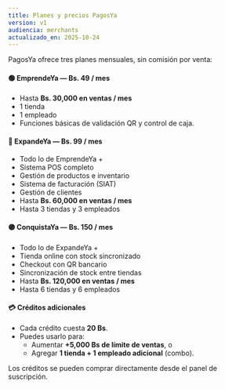 ```yaml
---
title: Planes y precios PagosYa
version: v1
audiencia: merchants
actualizado_en: 2025-10-24
---
```


PagosYa ofrece tres planes mensuales, sin comisión por venta:

#### 🟢 EmprendeYa — Bs. 49 / mes
- Hasta **Bs. 30,000 en ventas / mes**
- 1 tienda
- 1 empleado
- Funciones básicas de validación QR y control de caja.

#### 🔵 ExpandeYa — Bs. 99 / mes
- Todo lo de EmprendeYa +
- Sistema POS completo
- Gestión de productos e inventario
- Sistema de facturación (SIAT)
- Gestión de clientes
- Hasta **Bs. 60,000 en ventas / mes**
- Hasta 3 tiendas y 3 empleados

#### 🟣 ConquistaYa — Bs. 150 / mes
- Todo lo de ExpandeYa +
- Tienda online con stock sincronizado
- Checkout con QR bancario
- Sincronización de stock entre tiendas
- Hasta **Bs. 120,000 en ventas / mes**
- Hasta 6 tiendas y 6 empleados

#### 💳 Créditos adicionales
- Cada crédito cuesta **20 Bs**.
- Puedes usarlo para:
  - Aumentar **+5,000 Bs de límite de ventas**, o
  - Agregar **1 tienda + 1 empleado adicional** (combo).

Los créditos se pueden comprar directamente desde el panel de suscripción.
